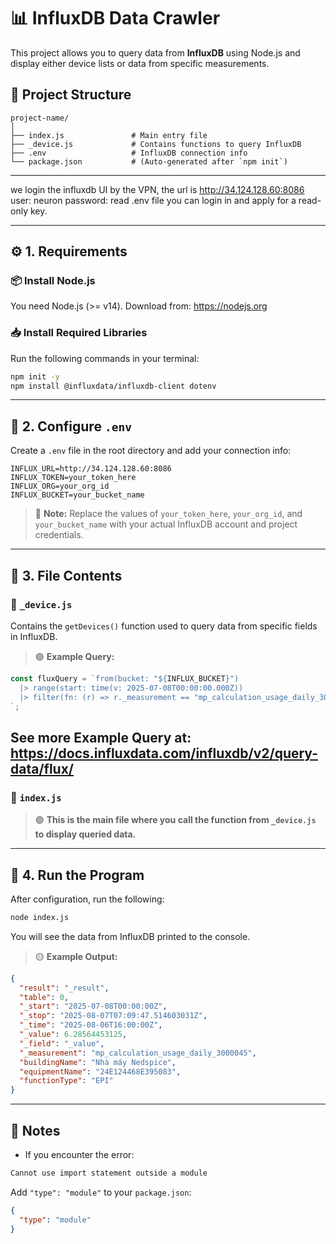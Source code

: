 # 📊 InfluxDB Data Crawler

This project allows you to query data from **InfluxDB** using Node.js and display either device lists or data from specific measurements.

## 📁 Project Structure

```
project-name/
│
├── index.js               # Main entry file
├── _device.js             # Contains functions to query InfluxDB
├── .env                   # InfluxDB connection info
└── package.json           # (Auto-generated after `npm init`)
```

---

we login the influxdb UI by the VPN, the url is http://34.124.128.60:8086
user: neuron
password: read .env file
you can login in and apply for a read-only key.

---

## ⚙️ 1. Requirements

### 📦 Install Node.js

You need Node.js (>= v14). Download from: https://nodejs.org

### 📥 Install Required Libraries

Run the following commands in your terminal:

```bash
npm init -y
npm install @influxdata/influxdb-client dotenv
```

---

## 📁 2. Configure `.env`

Create a `.env` file in the root directory and add your connection info:

```env
INFLUX_URL=http://34.124.128.60:8086
INFLUX_TOKEN=your_token_here
INFLUX_ORG=your_org_id
INFLUX_BUCKET=your_bucket_name
```

> 🔵 **Note:** Replace the values of `your_token_here`, `your_org_id`, and `your_bucket_name` with your actual InfluxDB account and project credentials.

---

## 🧠 3. File Contents

### 📄 `_device.js`

Contains the `getDevices()` function used to query data from specific fields in InfluxDB.

> 🟣 **Example Query:**

```js
const fluxQuery = `from(bucket: "${INFLUX_BUCKET}")
  |> range(start: time(v: 2025-07-08T00:00:00.000Z))
  |> filter(fn: (r) => r._measurement == "mp_calculation_usage_daily_3000045" and r.buildingName == "Nhà máy Nedspice" and r.equipmentName == "24E124468E395083")
`;
```

## See more Example Query at: https://docs.influxdata.com/influxdb/v2/query-data/flux/

### 📄 `index.js`

> 🟢 **This is the main file where you call the function from `_device.js` to display queried data.**

---

## 🚀 4. Run the Program

After configuration, run the following:

```bash
node index.js
```

You will see the data from InfluxDB printed to the console.

> 🟡 **Example Output:**

```json
{
  "result": "_result",
  "table": 0,
  "_start": "2025-07-08T00:00:00Z",
  "_stop": "2025-08-07T07:09:47.514603031Z",
  "_time": "2025-08-06T16:00:00Z",
  "_value": 6.28564453125,
  "_field": "_value",
  "_measurement": "mp_calculation_usage_daily_3000045",
  "buildingName": "Nhà máy Nedspice",
  "equipmentName": "24E124468E395083",
  "functionType": "EPI"
}
```

---

## 📌 Notes

- If you encounter the error:

```bash
Cannot use import statement outside a module
```

Add `"type": "module"` to your `package.json`:

```json
{
  "type": "module"
}
```

